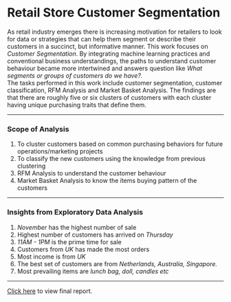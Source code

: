 # Retail Store Customer Segmentation
As retail industry emerges there is increasing motivation for retailers to look for data
or strategies that can help them segment or describe their customers in a succinct, but
informative manner. This work focuses on *Customer Segmentation*. By integrating
machine learning practices and conventional business understandings, the paths to
understand customer behaviour became more intertwined and answers question like
*What segments or groups of customers do we have?.*</br>
The tasks performed in this work include customer segmentation, customer classification, RFM Analysis and Market Basket Analysis. The findings are that there are
roughly five or six clusters of customers with each cluster having unique purchasing
traits that define them.
***
### Scope of Analysis
1. To cluster customers based on common purchasing behaviors for future operations/marketing projects
2. To classify the new customers using the knowledge from previous clustering
3. RFM Analysis to understand the customer behaviour
4. Market Basket Analysis to know the items buying pattern of the customers
***
### Insights from Exploratory Data Analysis
1. *November* has the highest number of sale
2. Highest number of customers has arrived on *Thursday*
3. *11AM - 1PM* is the prime time for sale
4. Customers from *UK* has made the most orders
5. Most income is from *UK*
6. The best set of customers are from *Netherlands, Australia, Singapore.*
7. Most prevailing items are *lunch bag, doll, candles etc*
***
[Click here](https://github.com/nitishabharathi/Retail-Store-Customer-Segmentation/blob/main/Customer%20Segmentation%20report.pdf) to view final report.
